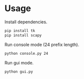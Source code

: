 # Usage

Install dependencies.
```sh
pip install tk
pip install scapy
```

Run console mode (24 prefix length).
```sh
python console.py 24
```

Run gui mode.
```sh
python gui.py
```

